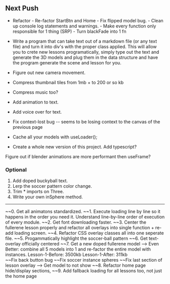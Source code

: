 ## Next Push
- Refactor 
      - Re-factor StartBtn and Home
      - Fix flipped model bug.
      - Clean up console log statements and warnings.
      - Make every function only responsible for 1 thing (SRP) 
            - Turn blackFade into 1 fn




- Write a program that can take text out of a markdown file (or any text file) and turn it into div's with the proper class applied.
      This will allow you to crete new lessons programatically, simply type out the text and generate the 3D models and plug them in 
      the data structure and have the program generate the scene and lesson for you.

- Figure out new camera movement.

- Compress thumbnail tiles from 1mb + to 200 or so kb
- Compress music too?

- Add animation to text.
- Add voice over for text.




- Fix context-lost bug -- seems to be losing context to the canvas of the previous page
- Cache all your models with useLoader();
- Create a whole new version of this project. Add typescript?



Figure out if blender animations are more performant then useFrame?

### Optional
1. Add doped buckyball text.
2. Lerp the soccer pattern color change.
3. Trim * imports on Three.
4. Write your own inSphere method.





























-----

~~0. Get all animatons standardized.
~~1. Execute loading line by line so it happens in the order you need it. Understand line-by-line order of execution of every module.
~~2. Get font downloading faster.
~~3. Center the fullerene lesson properly and refactor all overlays into single function + re-add loading screen.
~~4. Refactor CSS overlay classes all into one seperate file.
~~5. Progammatically highlight the soccer-ball pattern
~~6. Get text-overlay officially centered
~~7. Get a new doped fullerene model --> Even Better: combine all 5 models into 1 and re-factor the entire model with instances. 
      Lesson-1-Before: 3500kb
      Lesson-1-After: 311kb    
      ~~Fix back button bug 
      ~~Fix soccer instance spheres
      ~~Fix last section of lesson overlay --> Get model to not show
~~8. Refactor home page hide/display sections,
~~9. Add fallback loading for all lessons too, not just the home page